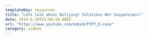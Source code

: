 ```yaml
---
templateKey: resources
title: "Lets talk about Bullying! Solutions Not Suspensions!"
date: 2019-5-30T15:04:10.000Z
url: "https://www.youtube.com/embed/PfP7_O-caoo"
category: videos
---
```

